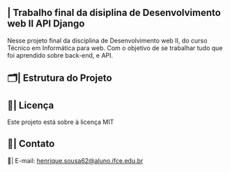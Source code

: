 ## | Trabalho final da disiplina de Desenvolvimento web II API Django

  Nesse projeto final da disciplina de Desenvolvimento web II, do curso Técnico em Informática para web. Com o objetivo de se trabalhar tudo que foi aprendido sobre back-end, e API. 

## 🗂️| Estrutura do Projeto

  

## 📑| Licença

Este projeto está sobre à licença MIT

## 📱| Contato 

  📧| E-mail: henrique.sousa62@aluno.ifce.edu.br
  
